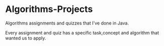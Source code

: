 # Algorithms-Projects
  Algorithms assignments and quizzes that I've done in Java.

  Every assignment and quiz has a specific task,concept and algorithm that wanted us to apply.
